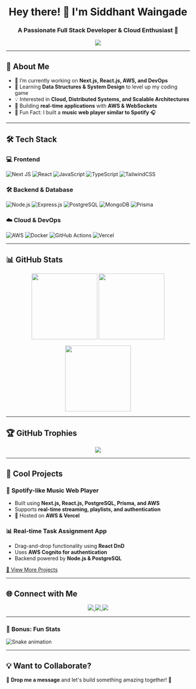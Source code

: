 <h1 align="center">Hey there! 👋 I'm Siddhant Waingade</h1>
<h3 align="center">A Passionate Full Stack Developer & Cloud Enthusiast 🚀</h3>

<p align="center">
  <img src="https://readme-typing-svg.herokuapp.com?font=Fira+Code&weight=600&size=22&pause=1000&color=00FF00&center=true&vCenter=true&width=700&lines=Full+Stack+Developer+%7C+Next.js+%7C+React.js;AWS+%7C+Docker+%7C+Cloud+Computing;Building+Scalable+and+Performant+Apps;Always+Learning+%7C+Always+Improving+%F0%9F%94%A5" />
</p>

---

## 🚀 About Me  

- 🔭 I’m currently working on **Next.js, React.js, AWS, and DevOps**  
- 🌱 Learning **Data Structures & System Design** to level up my coding game  
- 💡 Interested in **Cloud, Distributed Systems, and Scalable Architectures**  
- 🎯 Building **real-time applications** with **AWS & WebSockets**  
- 🎵 Fun Fact: I built a **music web player similar to Spotify** 🎧  

---

## 🛠️ Tech Stack  

### **💻 Frontend**  
![Next JS](https://img.shields.io/badge/Next.js-000000?style=for-the-badge&logo=next.js&logoColor=white)
![React](https://img.shields.io/badge/React-20232A?style=for-the-badge&logo=react&logoColor=61DAFB)
![JavaScript](https://img.shields.io/badge/JavaScript-F7DF1E?style=for-the-badge&logo=javascript&logoColor=black)
![TypeScript](https://img.shields.io/badge/TypeScript-3178C6?style=for-the-badge&logo=typescript&logoColor=white)
![TailwindCSS](https://img.shields.io/badge/TailwindCSS-06B6D4?style=for-the-badge&logo=tailwind-css&logoColor=white)

### **🛠 Backend & Database**  
![Node.js](https://img.shields.io/badge/Node.js-43853D?style=for-the-badge&logo=node.js&logoColor=white)
![Express.js](https://img.shields.io/badge/Express.js-404D59?style=for-the-badge)
![PostgreSQL](https://img.shields.io/badge/PostgreSQL-316192?style=for-the-badge&logo=postgresql&logoColor=white)
![MongoDB](https://img.shields.io/badge/MongoDB-47A248?style=for-the-badge&logo=mongodb&logoColor=white)
![Prisma](https://img.shields.io/badge/Prisma-2D3748?style=for-the-badge&logo=prisma&logoColor=white)

### **☁️ Cloud & DevOps**  
![AWS](https://img.shields.io/badge/AWS-232F3E?style=for-the-badge&logo=amazon-aws&logoColor=white)
![Docker](https://img.shields.io/badge/Docker-2496ED?style=for-the-badge&logo=docker&logoColor=white)
![GitHub Actions](https://img.shields.io/badge/GitHub_Actions-2088FF?style=for-the-badge&logo=github-actions&logoColor=white)
![Vercel](https://img.shields.io/badge/Vercel-000000?style=for-the-badge&logo=vercel&logoColor=white)

---

## 📊 GitHub Stats  

<p align="center">
  <img src="https://github-readme-stats.vercel.app/api?username=your-github-username&show_icons=true&theme=tokyonight" height="180px"/>
  <img src="https://github-readme-streak-stats.herokuapp.com/?user=your-github-username&theme=tokyonight" height="180px"/>
</p>

<p align="center">
  <img src="https://github-readme-stats.vercel.app/api/top-langs/?username=your-github-username&layout=compact&theme=tokyonight" height="180px"/>
</p>

---

## 🏆 GitHub Trophies  
<p align="center">
  <img src="https://github-profile-trophy.vercel.app/?username=your-github-username&theme=radical&no-bg=true&no-frame=true&margin-w=15"/>
</p>

---

## 🚀 Cool Projects  

### 🎵 **Spotify-like Music Web Player**  
- Built using **Next.js, React.js, PostgreSQL, Prisma, and AWS**  
- Supports **real-time streaming, playlists, and authentication**  
- 🚀 Hosted on **AWS & Vercel**  

### 📊 **Real-time Task Assignment App**  
- Drag-and-drop functionality using **React DnD**  
- Uses **AWS Cognito for authentication**  
- Backend powered by **Node.js & PostgreSQL**  

[🔗 View More Projects](https://github.com/your-github-username?tab=repositories)  

---

## 🌐 Connect with Me  

<p align="center">
  <a href="https://linkedin.com/in/your-profile">
    <img src="https://img.shields.io/badge/LinkedIn-0A66C2?style=for-the-badge&logo=linkedin&logoColor=white"/>
  </a>
  <a href="https://github.com/your-github-username">
    <img src="https://img.shields.io/badge/GitHub-100000?style=for-the-badge&logo=github&logoColor=white"/>
  </a>
  <a href="mailto:your-email">
    <img src="https://img.shields.io/badge/Email-D14836?style=for-the-badge&logo=gmail&logoColor=white"/>
  </a>
</p>

---

### 🎯 **Bonus: Fun Stats**
![Snake animation](https://github.com/your-github-username/your-github-username/blob/output/github-contribution-grid-snake.svg)

---

## 💡 Want to Collaborate?  
📩 **Drop me a message** and let's build something amazing together! 🚀  
